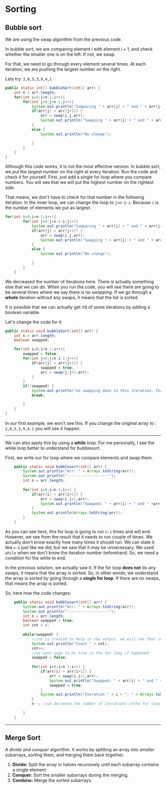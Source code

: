 # Sorting

## Bubble sort

We are using the swap algorithm from the previous code.

In bubble sort, we are comparing element $i$ with element $i+1$, and check whether the smaller one is on the left. If not, we swap.

For that, we need to go through every element several times. At each iteration, we are pushing the largest number on the right.

Lets try: `2,8,5,3,9,4,1`

```java
public static int[] bubbleSort(int[] arr) {
	int n = arr.length;
	for(int i=0;i<n-1;i++){
		for(int j=0;j<n-1;j++){
			System.out.println("Comparing " + arr[j] + " and " + arr[j+1])
			if(arr[j] > arr[j+1]) {
				arr = swap(i,j,arr);
				System.out.println("Swapping " + arr[j] + " and " + arr[j+1]);
			} 
			else {
				System.out.println("No change");

			}
		}
	}
}
```

Although this code works, it is not the most effective version. In bubble sort, we put the largest number on the right at every iteration. Run the code and check it for yourself. First, just add a single for loop where you compare numbers. You will see that we will put the highest number on the rightest side. 

That means, we don't have to check for that number in the following iteration. In the inner loop, we can change the loop to `j<n-1-i`. Because `i` is the number of elements we put as largest. 

```java
for(int i=0;i<n-1;i++){
		for(int j=0;j<n-1-i;j++){
			System.out.println("Comparing " + arr[j] + " and " + arr[j+1])
			if(arr[j] > arr[j+1]) {
				arr = swap(i,j,arr);
				System.out.println("Swapping " + arr[j] + " and " + arr[j+1]);
			} 
			else {
				System.out.println("No change");

			}
		}
	}
```

We decreased the number of iterations here. There is actually something else that we can do.
When you run the code, you will see there are going to be several times where we say there is no *swapping*. If we go through a **whole** iteration without any swaps, it means that the list is sorted. 

It is possible that we can actually get rid of some iterations by adding a boolean variable. 

Let's change the code for it:

```java
public static void bubbleSort(int[] arr) {
	int n = arr.length;
	boolean swapped;

	for(int i=0;i<n-1;i++){
		swapped = false;
		for(int j=0;j<n-i-1;j++){
			if(arr[j] > arr[j+1]) {
				swapped = true;
				arr = swap(j,j+1,arr);
			}
		}
		if(!swapped) {
			System.out.println("no swapping done in this iteration. that means the array is sorted. can exit to reduce the number of iterations");
			break;

		}
	}
}
```

In our first example, we won't see this. If you change the original array to : `2,8,5,3,9,4,1` you will see it happen.

---

We can also apply this by using a **while** loop. For me personally, I see the while loop better to understand for bubblesort.

First, we write our for loop where we compare elements and swap them.

```java
	public static void bubblesort(int[] arr) {
		System.out.println("Arr: " + Arrays.toString(arr));
		System.out.println("-------------------");
		int n = arr.length;	
		
		for(int i=0;i<n-1;i++) {
			if(arr[i] > arr[i+1]) {
				arr = swap(i,i+1,arr);
				System.out.println("Swapped: " + arr[i] + " and " +arr[i+1]);
			}
			System.out.println(Arrays.toString(arr));
		}
	}
```

As you can see here, this for loop is going to run `n-1` times and will end. However, we see from the result that it needs to run couple of times. We actually don't know exactly how many times it should run. We can state it like `n-1` just like we did, but we saw that it *may* be unnecessary. We used `while` when we don't know the iteration number beforehand. So, we need a *condition* for the while to end. 

In the previous solution, we actually saw it. If the for loop **does not** do any swaps, it means that the array is sorted. So, in other words; we understand the array is sorted by going through a **single for loop**. If there are no swaps, that means the array is sorted.

So, here how the code changes:
```java
	public static void bubblesort(int[] arr) {
		System.out.println("Arr: " + Arrays.toString(arr));
		System.out.println("-------------------");
		int n = arr.length;	
		boolean swapped = true;
		int cnt = 0;
		
		while(swapped) {
			//cnt is created to help in the output. we will see that in count 5, we dont have any swap and therefore it ends.
			System.out.println("Count " + cnt);
			cnt++;
			//we want swap to be true in the for loop if happened
			swapped = false;
			
			for(int i=0;i<n-1;i++) {
				if(arr[i] > arr[i+1]) {
					arr = swap(i,i+1,arr);
					System.out.println("Swapped: " + arr[i] + " and " +arr[i+1]);
					swapped = true;
				}
				System.out.println("Iteration " + i + ": " + Arrays.toString(arr));
			}
			n--; //we decrease the number of iterations inthe for loop. remember, in every iteration we were able to put the max element to the right. it also works without this line, but this is an improvement
			
		}
	}
```

---

## Merge Sort

A *divide and conquer* algorithm. It works by splitting an array into *smaller* subarrays, sorting them, and merging them back together. 

1. **Divide:** Split the array in halves recursively until each subarray contains a single element.
2. **Conquer:** Sort the smaller subarrays during the merging.
3. **Combine:** Merge the sorted subarrays.


